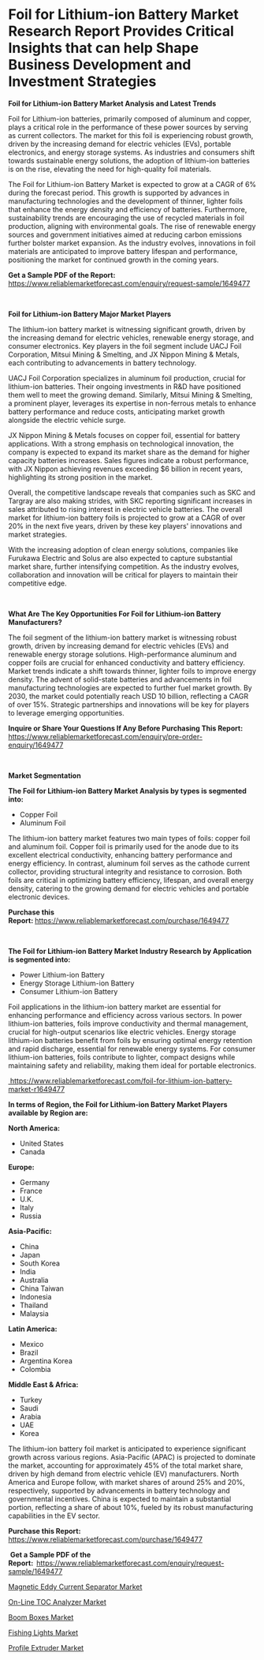 <p><h1>Foil for Lithium-ion Battery Market Research Report Provides Critical Insights that can help Shape Business Development and Investment Strategies</h1></p><p><strong>Foil for Lithium-ion Battery Market Analysis and Latest Trends</strong></p>
<p><p>Foil for Lithium-ion batteries, primarily composed of aluminum and copper, plays a critical role in the performance of these power sources by serving as current collectors. The market for this foil is experiencing robust growth, driven by the increasing demand for electric vehicles (EVs), portable electronics, and energy storage systems. As industries and consumers shift towards sustainable energy solutions, the adoption of lithium-ion batteries is on the rise, elevating the need for high-quality foil materials.</p><p>The Foil for Lithium-ion Battery Market is expected to grow at a CAGR of 6% during the forecast period. This growth is supported by advances in manufacturing technologies and the development of thinner, lighter foils that enhance the energy density and efficiency of batteries. Furthermore, sustainability trends are encouraging the use of recycled materials in foil production, aligning with environmental goals. The rise of renewable energy sources and government initiatives aimed at reducing carbon emissions further bolster market expansion. As the industry evolves, innovations in foil materials are anticipated to improve battery lifespan and performance, positioning the market for continued growth in the coming years.</p></p>
<p><strong>Get a Sample PDF of the Report:&nbsp;</strong> <a href="https://www.reliablemarketforecast.com/enquiry/request-sample/1649477?utm_campaign=1082&utm_medium=2&utm_source=Github&utm_content=ia&utm_term=19102024&utm_id=foil-for-lithium-ion-battery">https://www.reliablemarketforecast.com/enquiry/request-sample/1649477</a></p>
<p>&nbsp;</p>
<p><strong>Foil for Lithium-ion Battery Major Market Players</strong></p>
<p><p>The lithium-ion battery market is witnessing significant growth, driven by the increasing demand for electric vehicles, renewable energy storage, and consumer electronics. Key players in the foil segment include UACJ Foil Corporation, Mitsui Mining & Smelting, and JX Nippon Mining & Metals, each contributing to advancements in battery technology.</p><p>UACJ Foil Corporation specializes in aluminum foil production, crucial for lithium-ion batteries. Their ongoing investments in R&D have positioned them well to meet the growing demand. Similarly, Mitsui Mining & Smelting, a prominent player, leverages its expertise in non-ferrous metals to enhance battery performance and reduce costs, anticipating market growth alongside the electric vehicle surge.</p><p>JX Nippon Mining & Metals focuses on copper foil, essential for battery applications. With a strong emphasis on technological innovation, the company is expected to expand its market share as the demand for higher capacity batteries increases. Sales figures indicate a robust performance, with JX Nippon achieving revenues exceeding $6 billion in recent years, highlighting its strong position in the market.</p><p>Overall, the competitive landscape reveals that companies such as SKC and Targray are also making strides, with SKC reporting significant increases in sales attributed to rising interest in electric vehicle batteries. The overall market for lithium-ion battery foils is projected to grow at a CAGR of over 20% in the next five years, driven by these key players' innovations and market strategies.</p><p>With the increasing adoption of clean energy solutions, companies like Furukawa Electric and Solus are also expected to capture substantial market share, further intensifying competition. As the industry evolves, collaboration and innovation will be critical for players to maintain their competitive edge.</p></p>
<p>&nbsp;</p>
<p><strong>What Are The Key Opportunities For Foil for Lithium-ion Battery Manufacturers?</strong></p>
<p><p>The foil segment of the lithium-ion battery market is witnessing robust growth, driven by increasing demand for electric vehicles (EVs) and renewable energy storage solutions. High-performance aluminum and copper foils are crucial for enhanced conductivity and battery efficiency. Market trends indicate a shift towards thinner, lighter foils to improve energy density. The advent of solid-state batteries and advancements in foil manufacturing technologies are expected to further fuel market growth. By 2030, the market could potentially reach USD 10 billion, reflecting a CAGR of over 15%. Strategic partnerships and innovations will be key for players to leverage emerging opportunities.</p></p>
<p><strong>Inquire or Share Your Questions If Any Before Purchasing This Report:</strong> <a href="https://www.reliablemarketforecast.com/enquiry/pre-order-enquiry/1649477?utm_campaign=1082&utm_medium=2&utm_source=Github&utm_content=ia&utm_term=19102024&utm_id=foil-for-lithium-ion-battery">https://www.reliablemarketforecast.com/enquiry/pre-order-enquiry/1649477</a></p>
<p>&nbsp;</p>
<p><strong>Market Segmentation</strong></p>
<p><strong>The Foil for Lithium-ion Battery Market Analysis by types is segmented into:</strong></p>
<p><ul><li>Copper Foil</li><li>Aluminum Foil</li></ul></p>
<p><p>The lithium-ion battery market features two main types of foils: copper foil and aluminum foil. Copper foil is primarily used for the anode due to its excellent electrical conductivity, enhancing battery performance and energy efficiency. In contrast, aluminum foil serves as the cathode current collector, providing structural integrity and resistance to corrosion. Both foils are critical in optimizing battery efficiency, lifespan, and overall energy density, catering to the growing demand for electric vehicles and portable electronic devices.</p></p>
<p><strong>Purchase this Report:&nbsp;</strong><a href="https://www.reliablemarketforecast.com/purchase/1649477?utm_campaign=1082&utm_medium=2&utm_source=Github&utm_content=ia&utm_term=19102024&utm_id=foil-for-lithium-ion-battery">https://www.reliablemarketforecast.com/purchase/1649477</a></p>
<p>&nbsp;</p>
<p><strong>The Foil for Lithium-ion Battery Market Industry Research by Application is segmented into:</strong></p>
<p><ul><li>Power Lithium-ion Battery</li><li>Energy Storage Lithium-ion Battery</li><li>Consumer Lithium-ion Battery</li></ul></p>
<p><p>Foil applications in the lithium-ion battery market are essential for enhancing performance and efficiency across various sectors. In power lithium-ion batteries, foils improve conductivity and thermal management, crucial for high-output scenarios like electric vehicles. Energy storage lithium-ion batteries benefit from foils by ensuring optimal energy retention and rapid discharge, essential for renewable energy systems. For consumer lithium-ion batteries, foils contribute to lighter, compact designs while maintaining safety and reliability, making them ideal for portable electronics.</p></p>
<p><a href="https://www.reliablemarketforecast.com/foil-for-lithium-ion-battery-market-r1649477?utm_campaign=1082&utm_medium=2&utm_source=Github&utm_content=ia&utm_term=19102024&utm_id=foil-for-lithium-ion-battery">&nbsp;https://www.reliablemarketforecast.com/foil-for-lithium-ion-battery-market-r1649477</a></p>
<p><strong>In terms of Region, the Foil for Lithium-ion Battery Market Players available by Region are:</strong></p>
<p>
    <p> <strong> North America: </strong>
        <ul>
            <li>United States</li>
            <li>Canada</li>
        </ul>
        </p> 
    <p> <strong> Europe: </strong>
        <ul>
            <li>Germany</li>
            <li>France</li>
            <li>U.K.</li>
            <li>Italy</li>
            <li>Russia</li>
        </ul>
        </p> 
    <p> <strong> Asia-Pacific: </strong>
        <ul>
            <li>China</li>
            <li>Japan</li>
            <li>South Korea</li>
            <li>India</li>
            <li>Australia</li>
            <li>China Taiwan</li>
            <li>Indonesia</li>
            <li>Thailand</li>
            <li>Malaysia</li>
        </ul>
        </p> 
    <p> <strong> Latin America: </strong>
        <ul>
            <li>Mexico</li>
            <li>Brazil</li>
            <li>Argentina Korea</li>
            <li>Colombia</li>
        </ul>
        </p> 
    <p> <strong> Middle East & Africa: </strong>
        <ul>
            <li>Turkey</li>
            <li>Saudi</li>
            <li>Arabia</li>
            <li>UAE</li>
            <li>Korea</li>
        </ul>
    </p>
    </p>
<p><p>The lithium-ion battery foil market is anticipated to experience significant growth across various regions. Asia-Pacific (APAC) is projected to dominate the market, accounting for approximately 45% of the total market share, driven by high demand from electric vehicle (EV) manufacturers. North America and Europe follow, with market shares of around 25% and 20%, respectively, supported by advancements in battery technology and governmental incentives. China is expected to maintain a substantial portion, reflecting a share of about 10%, fueled by its robust manufacturing capabilities in the EV sector.</p></p>
<p><strong>Purchase this Report: </strong><a href="https://www.reliablemarketforecast.com/purchase/1649477?utm_campaign=1082&utm_medium=2&utm_source=Github&utm_content=ia&utm_term=19102024&utm_id=foil-for-lithium-ion-battery">https://www.reliablemarketforecast.com/purchase/1649477</a></p>
<p>&nbsp;<strong>Get a Sample PDF of the Report:&nbsp;&nbsp;</strong><a href="https://www.reliablemarketforecast.com/enquiry/request-sample/1649477?utm_campaign=1082&utm_medium=2&utm_source=Github&utm_content=ia&utm_term=19102024&utm_id=foil-for-lithium-ion-battery">https://www.reliablemarketforecast.com/enquiry/request-sample/1649477</a></p>
<p><strong></strong></p>
<p><p><a href="https://issuu.com/reportprime-2/docs/magnetic-eddy-current-separator-mar_4e1d89123bec96?utm_campaign=1082&utm_medium=2&utm_source=Github&utm_content=ia&utm_term=19102024&utm_id=foil-for-lithium-ion-battery">Magnetic Eddy Current Separator Market</a></p><p><a href="https://github.com/marcouhbmammoc/Market-Research-Report-List-1/blob/main/on-line-toc-analyzer-market.md?utm_campaign=1082&utm_medium=2&utm_source=Github&utm_content=ia&utm_term=19102024&utm_id=foil-for-lithium-ion-battery">On-Line TOC Analyzer Market</a></p><p><a href="https://www.linkedin.com/pulse/global-boom-boxes-nexus-sector-confluences-regional-catalysts-e2vlc?utm_campaign=1082&utm_medium=2&utm_source=Github&utm_content=ia&utm_term=19102024&utm_id=foil-for-lithium-ion-battery">Boom Boxes Market</a></p><p><a href="https://www.linkedin.com/pulse/surfing-fishing-lights-wave-riding-market-currents-ev0he?utm_campaign=1082&utm_medium=2&utm_source=Github&utm_content=ia&utm_term=19102024&utm_id=foil-for-lithium-ion-battery">Fishing Lights Market</a></p><p><a href="https://issuu.com/reportprime-2/docs/profile-extruder-market-size-2030.p_0e3b8f8c6ba47c?utm_campaign=1082&utm_medium=2&utm_source=Github&utm_content=ia&utm_term=19102024&utm_id=foil-for-lithium-ion-battery">Profile Extruder Market</a></p></p>